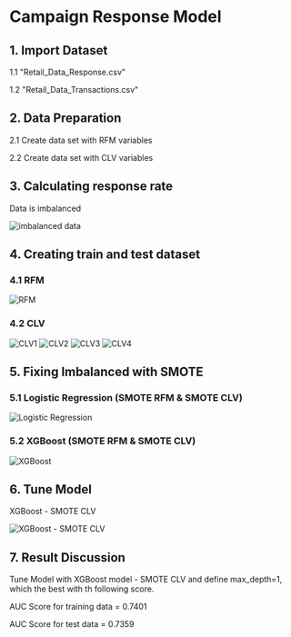 # Campaign Response Model

## 1. Import Dataset

1.1 "Retail_Data_Response.csv"

1.2 "Retail_Data_Transactions.csv"

## 2. Data Preparation

2.1 Create data set with RFM variables

2.2 Create data set with CLV variables

## 3. Calculating response rate

Data is imbalanced

![imbalanced data](https://github.com/Ssureeporn/BADS7105_CRM/blob/main/Assignment04_Campaign_Response_Model/04_3_Calculating%20response%20rate.JPG)

## 4. Creating train and test dataset

### 4.1 RFM

![RFM](https://github.com/Ssureeporn/BADS7105_CRM/blob/main/Assignment04_Campaign_Response_Model/04_4_1_RFM.JPG)

### 4.2 CLV

![CLV1](https://github.com/Ssureeporn/BADS7105_CRM/blob/main/Assignment04_Campaign_Response_Model/04_4_2_CLV_1.JPG)
![CLV2](https://github.com/Ssureeporn/BADS7105_CRM/blob/main/Assignment04_Campaign_Response_Model/04_4_2_CLV_2.JPG)
![CLV3](https://github.com/Ssureeporn/BADS7105_CRM/blob/main/Assignment04_Campaign_Response_Model/04_4_2_CLV_3.JPG)
![CLV4](https://github.com/Ssureeporn/BADS7105_CRM/blob/main/Assignment04_Campaign_Response_Model/04_4_2_CLV_4.JPG)

## 5. Fixing Imbalanced with SMOTE

### 5.1 Logistic Regression (SMOTE RFM & SMOTE CLV)

![Logistic Regression](https://github.com/Ssureeporn/BADS7105_CRM/blob/main/Assignment04_Campaign_Response_Model/04_5_1_Logistic%20Regression%20(SMOTE%20RFM%20%26%20SMOTE%20CLV).jpg)

### 5.2 XGBoost (SMOTE RFM & SMOTE CLV)

![XGBoost](https://github.com/Ssureeporn/BADS7105_CRM/blob/main/Assignment04_Campaign_Response_Model/04_5_2_XGBoost%20(SMOTE%20RFM%20%26%20SMOTE%20CLV).jpg)

## 6. Tune Model

XGBoost - SMOTE CLV

![XGBoost - SMOTE CLV](https://github.com/Ssureeporn/BADS7105_CRM/blob/main/Assignment04_Campaign_Response_Model/04_6_XGBoost%20-%20SMOTE%20CLV.jpg)

## 7. Result Discussion

Tune Model with XGBoost model - SMOTE CLV and define max_depth=1, which the best with th following score.

AUC Score for training data = 0.7401

AUC Score for test data = 0.7359

